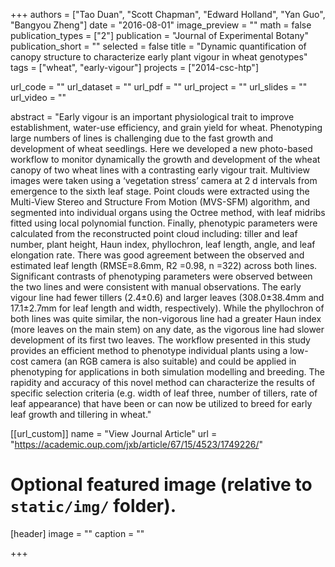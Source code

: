 +++
authors = ["Tao Duan", "Scott Chapman", "Edward Holland", "Yan Guo", "Bangyou Zheng"]
date = "2016-08-01"
image_preview = ""
math = false
publication_types = ["2"]
publication = "Journal of Experimental Botany"
publication_short = ""
selected = false
title = "Dynamic quantification of canopy structure to characterize early plant vigour in wheat genotypes"
tags = ["wheat", "early-vigour"]
projects = ["2014-csc-htp"]

url_code = ""
url_dataset = ""
url_pdf = ""
url_project = ""
url_slides = ""
url_video = ""

abstract = "Early vigour is an important physiological trait to improve establishment, water-use efficiency, and grain yield for wheat. Phenotyping large numbers of lines is challenging due to the fast growth and development of wheat seedlings. Here we developed a new photo-based workflow to monitor dynamically the growth and development of the wheat canopy of two wheat lines with a contrasting early vigour trait. Multiview images were taken using a ‘vegetation stress’ camera at 2 d intervals from emergence to the sixth leaf stage. Point clouds were extracted using the Multi-View Stereo and Structure From Motion (MVS-SFM) algorithm, and segmented into individual organs using the Octree method, with leaf midribs fitted using local polynomial function. Finally, phenotypic parameters were calculated from the reconstructed point cloud including: tiller and leaf number, plant height, Haun index, phyllochron, leaf length, angle, and leaf elongation rate. There was good agreement between the observed and estimated leaf length (RMSE=8.6mm, R2 =0.98, n =322) across both lines. Significant contrasts of phenotyping parameters were observed between the two lines and were consistent with manual observations. The early vigour line had fewer tillers (2.4±0.6) and larger leaves (308.0±38.4mm and 17.1±2.7mm for leaf length and width, respectively). While the phyllochron of both lines was quite similar, the non-vigorous line had a greater Haun index (more leaves on the main stem) on any date, as the vigorous line had slower development of its first two leaves. The workflow presented in this study provides an efficient method to phenotype individual plants using a low-cost camera (an RGB camera is also suitable) and could be applied in phenotyping for applications in both simulation modelling and breeding. The rapidity and accuracy of this novel method can characterize the results of specific selection criteria (e.g. width of leaf three, number of tillers, rate of leaf appearance) that have been or can now be utilized to breed for early leaf growth and tillering in wheat."



[[url_custom]]
name = "View Journal Article"
url = "https://academic.oup.com/jxb/article/67/15/4523/1749226/"

# Optional featured image (relative to `static/img/` folder).
[header]
image = ""
caption = ""

+++
